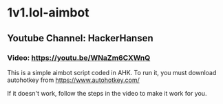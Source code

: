 # 1v1.lol-aimbot 

## Youtube Channel: HackerHansen 

### Video: https://youtu.be/WNaZm6CXWnQ 

This is a simple aimbot script coded in AHK. To run it, you must download autohotkey from https://www.autohotkey.com/ 

If it doesn't work, follow the steps in the video to make it work for you. 
